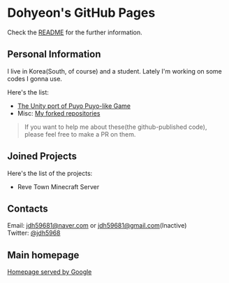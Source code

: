 # Dohyeon's GitHub Pages

Check the [README](https://github.com/JeonDohyeon/JeonDohyeon/blob/main/README.md) for the further information.

## Personal Information

I live in Korea(South, of course) and a student.
Lately I'm working on some codes I gonna use.

Here's the list:
- [The Unity port of Puyo Puyo-like Game](https://github.com/JeonDohyeon/puyo_puyo_unity)
- Misc: [My forked repositories](https://github.com/JeonDohyeon/Forked-Repos-List)
> If you want to help me about these(the github-published code), please feel free to make a PR on them.

## Joined Projects

Here's the list of the projects:
- Reve Town Minecraft Server

## Contacts

Email: <jdh59681@naver.com> or <jdh59681@gmail.com>(Inactive)<br>
Twitter: [@jdh5968](https://twitter.com/jdh5968)

## Main homepage

[Homepage served by Google](https://sites.google.com/view/jdh5968-homepage)

